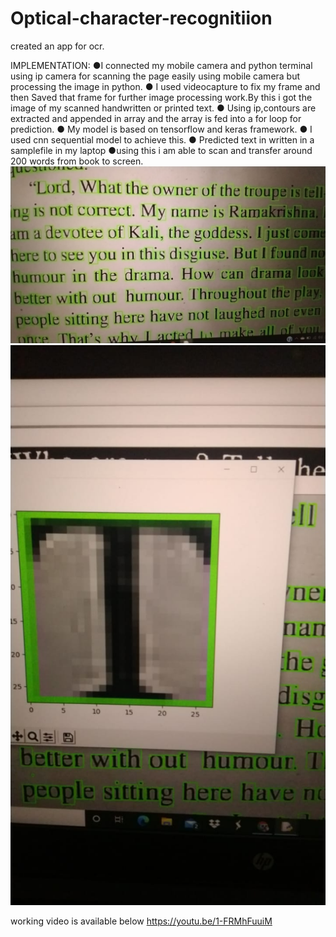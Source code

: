 # Optical-character-recognitiion
created an app for ocr.

IMPLEMENTATION:
●I connected my mobile camera and python terminal using ip camera for scanning the page easily using mobile camera but processing the image in python.
● I used videocapture to fix my frame and then Saved that frame for further image processing work.By this i got the image of my scanned handwritten or printed text.
● Using ip,contours are extracted and appended in array and the array is fed into a for loop for prediction.
● My model is based on tensorflow and keras framework.
● I used cnn sequential model to achieve this.
● Predicted text in written in a samplefile in my laptop
●using this i am able to scan and transfer around 200 words from book to screen.
![ocr letters classifier](https://github.com/DIVYA422/Optical-character-recognitiion/blob/main/ocr%20letters%20classifier.jpeg?raw=true)
![letters display](https://github.com/DIVYA422/Optical-character-recognitiion/blob/main/letters%20display.jpeg?raw=true)

working video is available below
https://youtu.be/1-FRMhFuuiM


